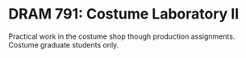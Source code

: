 # DRAM 791: Costume Laboratory II

Practical work in the costume shop though production assignments. Costume graduate students only.